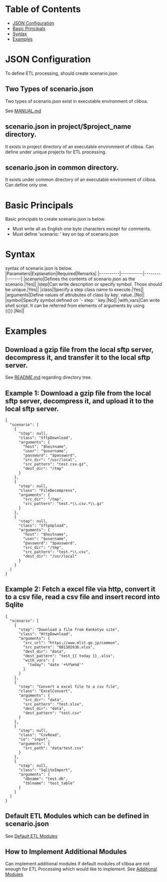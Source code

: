 # Table of Contents
* [JSON Configuration](#json-configuration)
* [Basic Principals](#basic-principals)
* [Syntax](#syntax)
* [Examples](#examples)

# JSON Configuration
To define ETL processing, should create scenario.json

## Two Types of scenario.json
Two types of scenario.json exist in executable environment of cliboa.

See [MANUAL.md](../MANUAL.md#user-content-cliboadmin)

## scenario.json in project/$project_name directory.
It exists in project directory of an executable environment of cliboa. Can define under unique projects for ETL processing. 

## scenario.json in common directory.
It exists under common directory of an executable environment of cliboa. Can define only one.

# Basic Principals 
Basic principals to create scenario.json is below.
- Must write all as English one byte characters except for comments.
- Must define 'scenario: ' key on top of scenario.json

# Syntax
syntax of scenario.json is below.
|Parameters|Explanation|Required|Remarks|
|----------|-----------|--------|-------|
|scenario|Defines the contents of scenario.json as the scenario.|Yes||
|step|Can write description or specify symbol. Those should be unique.|Yes||
|class|Specify a step class name to execute.|Yes||
|arguments|Define values of attrubutes of class by key: value..|No||
|symbol|Specify symbol defined on '- step: ' key.|No||
|with_vars|Can write shell script. It can be referred from elements of arguments by using {{}}.|No||


# Examples
## Download a gzip file from the local sftp server, decompress it, and transfer it to the local sftp server.
See [README.md](../README.md#markdown-header-write-a-scenario-of-etl-processing) regarding directory tree.


## Example 1: Download a gzip file from the local sftp server, decompress it, and upload it to the local sftp server.
```
{
  "scenario": [
    {
      "step": null,
      "class": "SftpDownload",
      "arguments": {
        "host": "$hostname",
        "user": "$username",
        "password": "$password",
        "src_dir": "/usr/local",
        "src_pattern": "test.csv.gz",
        "dest_dir": "/tmp"
      }
    },
    {
      "step": null,
      "class": "FileDecompress",
      "arguments": {
        "src_dir": "/tmp",
        "src_pattern": "test.*\\.csv.*\\.gz"
      }
    },
    {
      "step": null,
      "class": "SftpUpload",
      "arguments": {
        "host": "$hostname",
        "user": "$username",
        "password": "$password",
        "src_dir": "/tmp",
        "src_pattern": "test.*\\.csv",
        "dest_dir": "/usr/local"
      }
    }
  ]
}
```


## Example 2: Fetch a excel file via http, convert it to a csv file, read a csv file and insert record into Sqlite
```
{
  "scenario": [
    {
      "step": "Download a file from Kankotyo site",
      "class": "HttpDownload",
      "arguments": {
        "src_url": "https://www.mlit.go.jp/common",
        "src_pattern": "001302036.xlsx",
        "dest_dir": "data",
        "dest_pattern": "test_{{ today }}_.xlsx",
        "with_vars": {
          "today": "date '+%Y%m%d'"
        }
      }
    },
    {
      "step": "Convert a excel file to a csv file",
      "class": "ExcelConvert",
      "arguments": {
        "src_dir": "data",
        "src_pattern": "test.xlsx",
        "dest_dir": "data",
        "dest_pattern": "test.csv"
      }
    },
    {
      "step": null,
      "class": "CsvRead",
      "io": "input",
      "arguments": {
        "src_path": "data/test.csv"
      }
    },
    {
      "step": null,
      "class": "SqliteImport",
      "arguments": {
        "dbname": "test.db",
        "tblname": "test_table"
      }
    }
  ]
}
```

## Default ETL Modules which can be defined in scenario.json
See [Default ETL Modules](/docs/default_etl_modules.md)

## How to Implement Additional Modules
Can implement additional modules if default modules of cliboa are not enough for ETL Processing which would like to implement.
See [Additional Modules](/docs/additional_modules.md)
